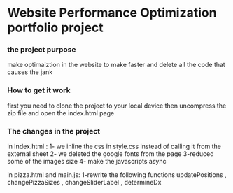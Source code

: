 # Website Performance Optimization portfolio project
### the project purpose 
 make optimaiztion in the website to make faster and delete all the code that causes the jank
 ### How to get it work 
 first you need to clone the project to your local device then uncompress the zip file
 and open the index.html page 
 
 ### The changes in the project 
 
 in Index.html :
 1- we inline the css in style.css instead of calling it from the external sheet
 2- we deleted the google fonts from the page
 3-reduced some of the images size
 4- make the javascripts async
 
 in pizza.html and main.js:
 1-rewrite the following functions  updatePositions , changePizzaSizes , changeSliderLabel , determineDx  



